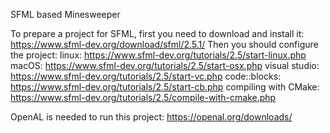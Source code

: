SFML based Minesweeper

To prepare a project for SFML, first you need to download and install it:
	https://www.sfml-dev.org/download/sfml/2.5.1/
Then you should configure the project:
	linux:
		https://www.sfml-dev.org/tutorials/2.5/start-linux.php
	macOS:
		https://www.sfml-dev.org/tutorials/2.5/start-osx.php
	visual studio:
		https://www.sfml-dev.org/tutorials/2.5/start-vc.php
	code::blocks:
		https://www.sfml-dev.org/tutorials/2.5/start-cb.php
	compiling with CMake:
		https://www.sfml-dev.org/tutorials/2.5/compile-with-cmake.php
	
OpenAL is needed to run this project:
	https://openal.org/downloads/